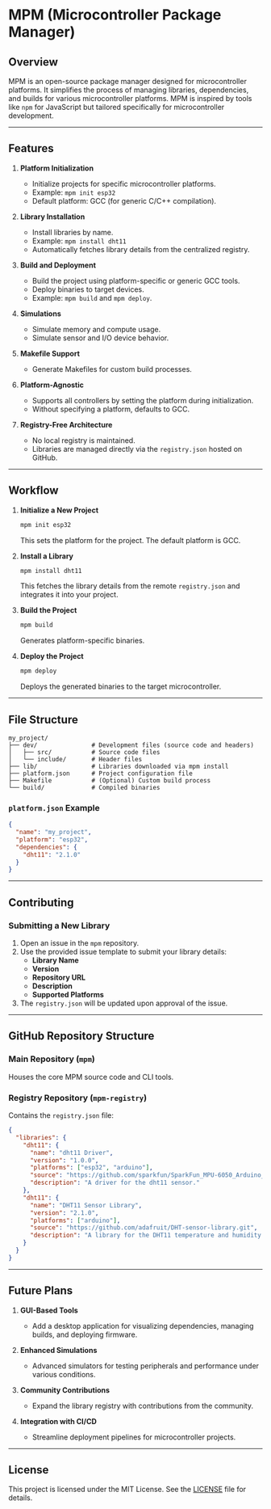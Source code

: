 # MPM (Microcontroller Package Manager)

## Overview
MPM is an open-source package manager designed for microcontroller platforms. It simplifies the process of managing libraries, dependencies, and builds for various microcontroller platforms. MPM is inspired by tools like `npm` for JavaScript but tailored specifically for microcontroller development.

---

## Features

1. **Platform Initialization**
   - Initialize projects for specific microcontroller platforms.
   - Example: `mpm init esp32`
   - Default platform: GCC (for generic C/C++ compilation).

2. **Library Installation**
   - Install libraries by name.
   - Example: `mpm install dht11`
   - Automatically fetches library details from the centralized registry.

3. **Build and Deployment**
   - Build the project using platform-specific or generic GCC tools.
   - Deploy binaries to target devices.
   - Example: `mpm build` and `mpm deploy`.

4. **Simulations**
   - Simulate memory and compute usage.
   - Simulate sensor and I/O device behavior.

5. **Makefile Support**
   - Generate Makefiles for custom build processes.

6. **Platform-Agnostic**
   - Supports all controllers by setting the platform during initialization.
   - Without specifying a platform, defaults to GCC.

7. **Registry-Free Architecture**
   - No local registry is maintained.
   - Libraries are managed directly via the `registry.json` hosted on GitHub.

---

## Workflow

1. **Initialize a New Project**
   ```bash
   mpm init esp32
   ```
   This sets the platform for the project. The default platform is GCC.

2. **Install a Library**
   ```bash
   mpm install dht11
   ```
   This fetches the library details from the remote `registry.json` and integrates it into your project.

3. **Build the Project**
   ```bash
   mpm build
   ```
   Generates platform-specific binaries.

4. **Deploy the Project**
   ```bash
   mpm deploy
   ```
   Deploys the generated binaries to the target microcontroller.

---

## File Structure

```
my_project/
├── dev/               # Development files (source code and headers)
│   ├── src/           # Source code files
│   └── include/       # Header files
├── lib/               # Libraries downloaded via mpm install
├── platform.json      # Project configuration file
├── Makefile           # (Optional) Custom build process
└── build/             # Compiled binaries
```

### `platform.json` Example
```json
{
  "name": "my_project",
  "platform": "esp32",
  "dependencies": {
    "dht11": "2.1.0"
  }
}
```

---

## Contributing

### Submitting a New Library
1. Open an issue in the `mpm` repository.
2. Use the provided issue template to submit your library details:
   - **Library Name**
   - **Version**
   - **Repository URL**
   - **Description**
   - **Supported Platforms**
3. The `registry.json` will be updated upon approval of the issue.

---

## GitHub Repository Structure

### Main Repository (`mpm`)
Houses the core MPM source code and CLI tools.

### Registry Repository (`mpm-registry`)
Contains the `registry.json` file:
```json
{
  "libraries": {
    "dht11": {
      "name": "dht11 Driver",
      "version": "1.0.0",
      "platforms": ["esp32", "arduino"],
      "source": "https://github.com/sparkfun/SparkFun_MPU-6050_Arduino_Library.git",
      "description": "A driver for the dht11 sensor."
    },
    "dht11": {
      "name": "DHT11 Sensor Library",
      "version": "2.1.0",
      "platforms": ["arduino"],
      "source": "https://github.com/adafruit/DHT-sensor-library.git",
      "description": "A library for the DHT11 temperature and humidity sensor."
    }
  }
}
```

---

## Future Plans

1. **GUI-Based Tools**
   - Add a desktop application for visualizing dependencies, managing builds, and deploying firmware.

2. **Enhanced Simulations**
   - Advanced simulators for testing peripherals and performance under various conditions.

3. **Community Contributions**
   - Expand the library registry with contributions from the community.

4. **Integration with CI/CD**
   - Streamline deployment pipelines for microcontroller projects.

---

## License

This project is licensed under the MIT License. See the [LICENSE](LICENSE) file for details.

